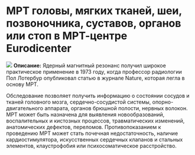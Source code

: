 # МРТ головы, мягких тканей, шеи, позвоночника, суставов, органов или стоп в МРТ-центре Eurodicenter
![](https://st.biglion.ru/c/w/672/h/378/cfs15/deal_offer_photo/ad/9d/ad9d004dce200ebe365fceb64aa96c32.jpg)
**Описание:** Ядерный магнитный резонанс получил широкое практическое применение в 1973 году, когда профессор радиологии Пол Лотербур опубликовал статью в журнале Nature, которая легла в основу МРТ.

Обследование позволяет получить информацию о состоянии сосудов и тканей головного мозга, сердечно-сосудистой системы, опорно-двигательного аппарата, органов брюшной полости, нервных волокон. МРТ может быть назначена для выявления новообразований, воспалительных и кистозных процессов, травматических изменений, анатомических дефектов, переломов. Противопоказанием к проведению МРТ может стать почечная недостаточность, наличие кардиостимулятора, искусственных сердечных клапанов и стальных элементов, клаустрофобия или психосоматическое расстройство.
